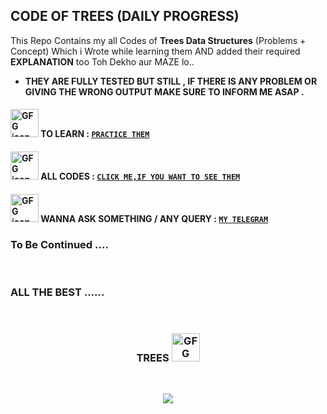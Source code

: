 ## CODE OF TREES (DAILY PROGRESS) 
This Repo Contains my all Codes of **Trees Data Structures** (Problems + Concept) Which i Wrote while learning them AND added their required **EXPLANATION** too Toh Dekho aur MAZE lo..

- **THEY ARE FULLY TESTED BUT STILL , IF THERE IS ANY PROBLEM OR GIVING THE WRONG OUTPUT MAKE SURE TO INFORM ME ASAP .**



#### <img src="https://camo.githubusercontent.com/c57d7fbad8b7164ce82af4912b1cecce868f2479a5e42c310fbe6632630c2542/68747470733a2f2f6d656469612e67697068792e636f6d2f6d656469612f33466e3438427963514648496d4a6a734e382f67697068792e676966" alt="GFG icon" height="45px" width="45px"> TO LEARN : [```PRACTICE THEM```](https://practice.geeksforgeeks.org/explore/?problemType=functional&page=1&category%5B%5D=Tree)

#### <img src="https://camo.githubusercontent.com/2c8b3670d933220ae3c023fa1d568682975cce3f10799d0d3ff5ecac394b4ee8/68747470733a2f2f6d656469612e67697068792e636f6d2f6d656469612f31326f75664342304d795a31476f2f67697068792e676966" alt="GFG icon" height="45px" width="45px" > ALL CODES : [```CLICK ME,IF YOU WANT TO SEE THEM```](https://github.com/singhkunal01/Code-Of-Trees-Data-Structure.git)

#### <img src="https://camo.githubusercontent.com/96962292f556ebe0bc5467f9fc983cd8776afd815d717417e4c547120168ae6c/68747470733a2f2f6d656469612e67697068792e636f6d2f6d656469612f4a714379523832744849595147526a4c4f592f67697068792e676966" alt="GFG icon" height="45px" width="45px" > WANNA ASK SOMETHING / ANY QUERY : [```MY TELEGRAM```](https://t.me/unknown_01001)
 

### To Be Continued .... 

<br>

### ALL THE BEST ......
<br> 

<h3 align="center"> TREES <img src="https://camo.githubusercontent.com/96962292f556ebe0bc5467f9fc983cd8776afd815d717417e4c547120168ae6c/68747470733a2f2f6d656469612e67697068792e636f6d2f6d656469612f4a714379523832744849595147526a4c4f592f67697068792e676966" alt="GFG icon" height="45px" width="45px" > </h3> <br>

<p align="center"> <img justify-content="center" src="https://www.upgrad.com/blog/wp-content/uploads/2020/09/Picture1-1.jpg" > </p>

